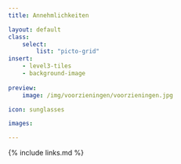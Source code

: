 ```yaml
---
title: Annehmlichkeiten

layout: default
class:
    select: 
        list: "picto-grid"
insert: 
    - level3-tiles
    - background-image
    
preview: 
    image: /img/voorzieningen/voorzieningen.jpg

icon: sunglasses

images: 

---
```

{% include links.md %}
